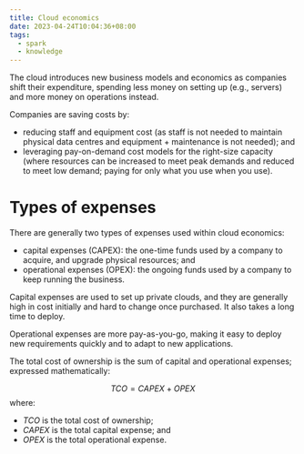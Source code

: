 ```yaml
---
title: Cloud economics
date: 2023-04-24T10:04:36+08:00
tags:
  - spark
  - knowledge
---
```


The cloud introduces new business models and economics as companies shift their expenditure, spending less money on setting up (e.g., servers) and more money on operations instead.

Companies are saving costs by:
- reducing staff and equipment cost (as staff is not needed to maintain physical data centres and equipment + maintenance is not needed); and
- leveraging pay-on-demand cost models for the right-size capacity (where resources can be increased to meet peak demands and reduced to meet low demand; paying for only what you use when you use).

# Types of expenses

There are generally two types of expenses used within cloud economics:
- capital expenses (CAPEX): the one-time funds used by a company to acquire, and upgrade physical resources; and
- operational expenses (OPEX): the ongoing funds used by a company to keep running the business.

Capital expenses are used to set up private clouds, and they are generally high in cost initially and hard to change once purchased. It also takes a long time to deploy.

Operational expenses are more pay-as-you-go, making it easy to deploy new requirements quickly and to adapt to new applications.

The total cost of ownership is the sum of capital and operational expenses; expressed mathematically:

$$
TCO = CAPEX + OPEX
$$
where:
- $TCO$ is the total cost of ownership;
- $CAPEX$ is the total capital expense; and
- $OPEX$ is the total operational expense.
